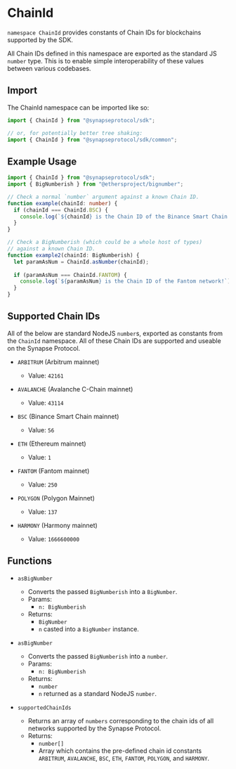 # ChainId

`namespace ChainId` provides constants of Chain IDs for blockchains supported by the SDK.

All Chain IDs defined in this namespace are exported as the standard JS `number` type. This is to enable simple interoperability of these values between various codebases. 

## Import
The ChainId namespace can be imported like so:

```typescript
import { ChainId } from "@synapseprotocol/sdk";

// or, for potentially better tree shaking:
import { ChainId } from "@synapseprotocol/sdk/common";
```

## Example Usage
```typescript
import { ChainId } from "@synapseprotocol/sdk";
import { BigNumberish } from "@ethersproject/bignumber";

// Check a normal `number` argument against a known Chain ID.
function example(chainId: number) {
  if (chainId === ChainId.BSC) {
    console.log(`${chainId} is the Chain ID of the Binance Smart Chain!`);
  }
}

// Check a BigNumberish (which could be a whole host of types)
// against a known Chain ID.
function example2(chainId: BigNumberish) {
  let paramAsNum = ChainId.asNumber(chainId);
  
  if (paramAsNum === ChainId.FANTOM) {
    console.log(`${paramAsNum} is the Chain ID of the Fantom network!`);
  }
}
```

## Supported Chain IDs

All of the below are standard NodeJS `number`s, exported as constants from the `ChainId` namespace. All of these Chain IDs
are supported and useable on the Synapse Protocol.

- `ARBITRUM` (Arbitrum mainnet)
  - Value: `42161`
  
- `AVALANCHE` (Avalanche C-Chain mainnet)
  - Value: `43114`

- `BSC` (Binance Smart Chain mainnet)
  - Value: `56`

- `ETH` (Ethereum mainnet)
  - Value: `1`

- `FANTOM` (Fantom mainnet)
  - Value: `250`

- `POLYGON` (Polygon Mainnet)
  - Value: `137`

- `HARMONY` (Harmony mainnet)
  - Value: `1666600000`

## Functions

- `asBigNumber`
  - Converts the passed `BigNumberish` into a `BigNumber`. 
  - Params:
    - `n: BigNumberish`
  - Returns: 
    - `BigNumber`
    - `n` casted into a `BigNumber` instance.

- `asBigNumber`
  - Converts the passed `BigNumberish` into a `number`. 
  - Params:
    - `n: BigNumberish`
  - Returns: 
    - `number`
    - `n` returned as a standard NodeJS `number`.

- `supportedChainIds`
  - Returns an array of `numbers` corresponding to the chain ids of all networks supported by the Synapse Protocol.
  - Returns:
    - `number[]`
    - Array which contains the pre-defined chain id constants `ARBITRUM`, `AVALANCHE`, `BSC`, `ETH`, `FANTOM`, `POLYGON`, and `HARMONY`.